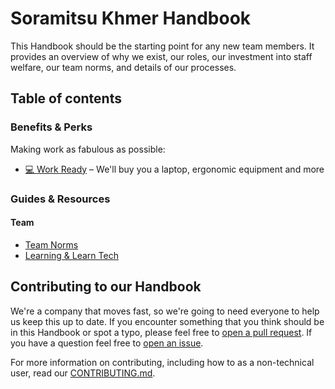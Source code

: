 # Soramitsu Khmer Handbook

This Handbook should be the starting point for any new team members. It provides an overview of why we exist, our roles, our investment into staff welfare, our team norms, and details of our processes.

## Table of contents

### Benefits & Perks

Making work as fabulous as possible:

- [💻 Work Ready](benefits/work_ready.md) – We'll buy you a laptop, ergonomic equipment and more

### Guides & Resources

#### Team
- [Team Norms](guides/team-norms/README.md)
- [Learning & Learn Tech](guides/learning/README.md)

## Contributing to our Handbook

We're a company that moves fast, so we're going to need everyone to help us keep this up to date. If you encounter something that you think should be in this Handbook or spot a typo, please feel free to [open a pull request](https://github.com/soramitsukhmer/handbook/pulls). If you have a question feel free to [open an issue](https://github.com/soramitsukhmer/handbook/issues).

For more information on contributing, including how to as a non-technical user, read our [CONTRIBUTING.md](CONTRIBUTING.md).
